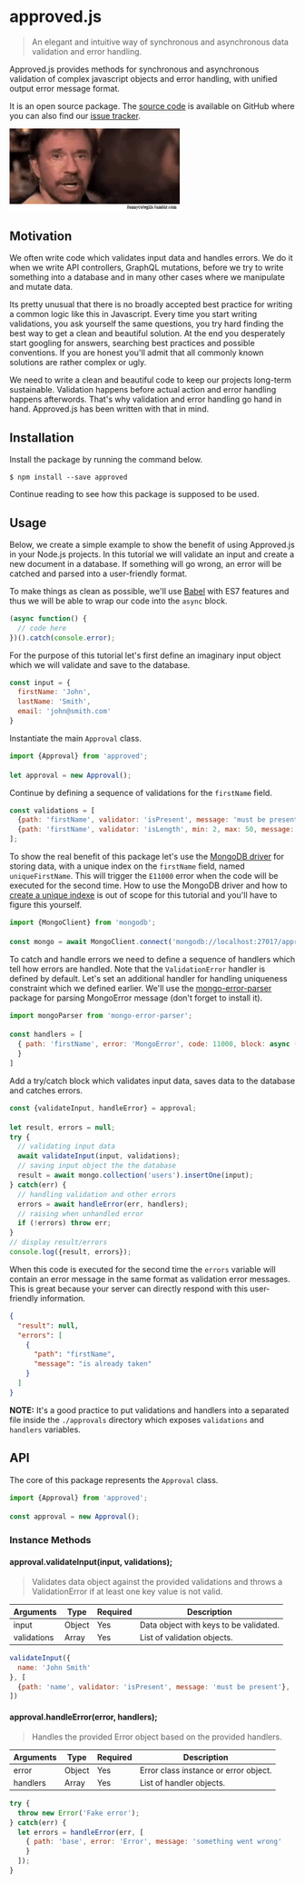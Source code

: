 # approved.js

> An elegant and intuitive way of synchronous and asynchronous data validation and error handling.

Approved.js provides methods for synchronous and asynchronous validation of complex javascript objects and error handling, with unified output error message format.

It is an open source package. The [source code](https://github.com/xpepermint/approvedjs) is available on GitHub where you can also find our [issue tracker](https://github.com/xpepermint/approvedjs/issues).

<img src="giphy.gif" width="300" />

## Motivation

We often write code which validates input data and handles errors. We do it when we write API controllers, GraphQL mutations, before we try to write something into a database and in many other cases where we manipulate and mutate data.

Its pretty unusual that there is no broadly accepted best practice for writing a common logic like this in Javascript. Every time you start writing validations, you ask yourself the same questions, you try hard finding the best way to get a clean and beautiful solution. At the end you desperately start googling for answers, searching best practices and possible conventions. If you are honest you'll admit that all commonly known solutions are rather complex or ugly.

We need to write a clean and beautiful code to keep our projects long-term sustainable. Validation happens before actual action and error handling happens afterwords. That's why validation and error handling go hand in hand. Approved.js has been written with that in mind.

## Installation

Install the package by running the command below.

```
$ npm install --save approved
```

Continue reading to see how this package is supposed to be used.

## Usage

Below, we create a simple example to show the benefit of using Approved.js in your Node.js projects. In this tutorial we will validate an input and create a new document in a database. If something will go wrong, an error will be catched and parsed into a user-friendly format.

To make things as clean as possible, we'll use [Babel](https://babeljs.io/) with ES7 features and thus we will be able to wrap our code into the `async` block.

```js
(async function() {
  // code here
})().catch(console.error);
```

For the purpose of this tutorial let's first define an imaginary input object which we will validate and save to the database.

```js
const input = {
  firstName: 'John',
  lastName: 'Smith',
  email: 'john@smith.com'
}
```

Instantiate the main `Approval` class.

```js
import {Approval} from 'approved';

let approval = new Approval();
```

Continue by defining a sequence of validations for the `firstName` field.

```js
const validations = [
  {path: 'firstName', validator: 'isPresent', message: 'must be present'},
  {path: 'firstName', validator: 'isLength', min: 2, max: 50, message: 'can be between 2 and 50'}
];
```

To show the real benefit of this package let's use the [MongoDB driver](https://docs.mongodb.com/ecosystem/drivers/node-js/) for storing data, with a unique index on the `firstName` field, named `uniqueFirstName`. This will trigger the `E11000` error when the code will be executed for the second time. How to use the MongoDB driver and how to [create a unique indexe](https://docs.mongodb.com/manual/reference/method/db.collection.createIndex/) is out of scope for this tutorial and you'll have to figure this yourself.

```js
import {MongoClient} from 'mongodb';

const mongo = await MongoClient.connect('mongodb://localhost:27017/approved');
```

To catch and handle errors we need to define a sequence of handlers which tell how errors are handled. Note that the `ValidationError` handler is defined by default. Let's set an additional handler for handling uniqueness constraint which we defined earlier. We'll use the [mongo-error-parser](https://github.com/xpepermint/mongo-error-parser) package for parsing MongoError message (don't forget to install it).

```js
import mongoParser from 'mongo-error-parser';

const handlers = [
  { path: 'firstName', error: 'MongoError', code: 11000, block: async (err, options) => mongoParser(err).index === 'uniqueFirstName', message: 'is already taken'
  }
]
```

Add a try/catch block which validates input data, saves data to the database and catches errors.

```js
const {validateInput, handleError} = approval;

let result, errors = null;
try {
  // validating input data
  await validateInput(input, validations);
  // saving input object the the database
  result = await mongo.collection('users').insertOne(input);
} catch(err) {
  // handling validation and other errors
  errors = await handleError(err, handlers);
  // raising when unhandled error
  if (!errors) throw err;
}
// display result/errors
console.log({result, errors});
```

When this code is executed for the second time the `errors` variable will contain an error message in the same format as validation error messages. This is great because your server can directly respond with this user-friendly information.

```json
{
  "result": null,
  "errors": [
    {
      "path": "firstName",
      "message": "is already taken"
    }
  ]
}
```

**NOTE:** It's a good practice to put validations and handlers into a separated file inside the `./approvals` directory which exposes `validations` and `handlers` variables.

## API

The core of this package represents the `Approval` class.

```js
import {Approval} from 'approved';

const approval = new Approval();
```

### Instance Methods

#### approval.validateInput(input, validations);

> Validates data object against the provided validations and throws a ValidationError if at least one key value is not valid.

| Arguments | Type | Required | Description
|-----------|------|----------|------------
| input | Object | Yes | Data object with keys to be validated.
| validations | Array | Yes | List of validation objects.

```js
validateInput({
  name: 'John Smith'
}, [
  {path: 'name', validator: 'isPresent', message: 'must be present'},
])
```

#### approval.handleError(error, handlers);

> Handles the provided Error object based on the provided handlers.

| Arguments | Type | Required | Description
|-----------|------|----------|------------
| error | Object | Yes | Error class instance or error object.
| handlers | Array | Yes | List of handler objects.

```js
try {
  throw new Error('Fake error');
} catch(err) {
  let errors = handleError(err, [
    { path: 'base', error: 'Error', message: 'something went wrong'
    }
  ]);
}
```

